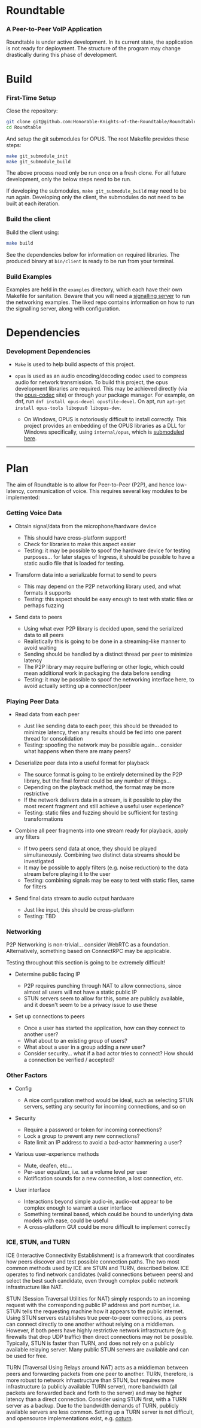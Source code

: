 # Roundtable

### A Peer-to-Peer VoIP Application

Roundtable is under active development. In its current state, the application is not ready for deployment. The structure of the program may change drastically during this phase of development.


# Build

### First-Time Setup

Close the repository:

```bash
git clone git@github.com:Honorable-Knights-of-the-Roundtable/Roundtable.git
cd Roundtable
```

And setup the git submodules for OPUS. The root Makefile provides these steps:

```bash
make git_submodule_init
make git_submodule_build
```

The above process need only be run once on a fresh clone. For all future development, only the below steps need to be run.

If developing the submodules, `make git_submodule_build` may need to be run again. Developing only the client, the submodules do not need to be built at each iteration.

### Build the client

Build the client using:

```bash
make build
```

See the dependencies below for information on required libraries. The produced binary at `bin/client` is ready to be run from your terminal.

### Build Examples

Examples are held in the `examples` directory, which each have their own Makefile for sanitation. Beware that you will need a [signalling server](https://github.com/Honorable-Knights-of-the-Roundtable/signallingserver) to run the networking examples. The liked repo contains information on how to run the signalling server, along with configuration.

# Dependencies

### Development Dependencies

- `Make` is used to help build aspects of this project.

- `opus` is used as an audio encoding/decoding codec used to compress audio for network transmission. To build this project, the opus development libraries are required. This may be achieved directly (via the [opus-codec](https://opus-codec.org/downloads/) site) or through your package manager. For example, on dnf, run `dnf install opus-devel opusfile-devel`. On apt, run `apt-get install opus-tools libopus0 libopus-dev`.
    - On Windows, OPUS is notoriously difficult to install correctly. This project provides an embedding of the OPUS libraries as a DLL for Windows specifically, using `internal/opus`, which is [submoduled here](https://github.com/Honorable-Knights-of-the-Roundtable/opus). 


---


# Plan

The aim of Roundtable is to allow for Peer-to-Peer (P2P), and hence low-latency, communication of voice. This requires several key modules to be implemented:

### Getting Voice Data
- Obtain signal/data from the microphone/hardware device
    - This should have cross-platform support!
    - Check for libraries to make this aspect easier
    - Testing: it may be possible to spoof the hardware device for testing purposes... for later stages of Ingress, it should be possible to have a static audio file that is loaded for testing.

- Transform data into a serializable format to send to peers
    - This may depend on the P2P networking library used, and what formats it supports
    - Testing: this aspect should be easy enough to test with static files or perhaps fuzzing

- Send data to peers
    - Using what ever P2P library is decided upon, send the serialized data to all peers
    - Realistically this is going to be done in a streaming-like manner to avoid waiting
    - Sending should be handled by a distinct thread per peer to minimize latency
    - The P2P library may require buffering or other logic, which could mean additional work in packaging the data before sending
    - Testing: it may be possible to spoof the networking interface here, to avoid actually setting up a connection/peer

### Playing Peer Data
- Read data from each peer
    - Just like sending data to each peer, this should be threaded to minimize latency, then any results should be fed into one parent thread for consolidation
    - Testing: spoofing the network may be possible again... consider what happens when there are many peers?

- Deserialize peer data into a useful format for playback
    - The source format is going to be entirely determined by the P2P library, but the final format could be any number of things...
    - Depending on the playback method, the format may be more restrictive
    - If the network delivers data in a stream, is it possible to play the most recent fragment and still achieve a useful user experience?
    - Testing: static files and fuzzing should be sufficient for testing transformations

- Combine all peer fragments into one stream ready for playback, apply any filters
    - If two peers send data at once, they should be played simultaneously. Combining two distinct data streams should be investigated
    - It may be possible to apply filters (e.g. noise reduction) to the data stream before playing it to the user
    - Testing: combining signals may be easy to test with static files, same for filters

- Send final data stream to audio output hardware
    - Just like input, this should be cross-platform
    - Testing: TBD

### Networking
P2P Networking is non-trivial... consider WebRTC as a foundation. Alternatively, something based on ConnectRPC may be applicable.

Testing throughout this section is going to be extremely difficult!

- Determine public facing IP
    - P2P requires punching through NAT to allow connections, since almost all users will not have a static public IP
    - STUN servers seem to allow for this, some are publicly available, and it doesn't seem to be a privacy issue to use these

- Set up connections to peers
    - Once a user has started the application, how can they connect to another user? 
    - What about to an existing group of users?
    - What about a user in a group adding a new user?
    - Consider security... what if a bad actor tries to connect? How should a connection be verified / accepted?

### Other Factors

- Config
    - A nice configuration method would be ideal, such as selecting STUN servers, setting any security for incoming connections, and so on

- Security
    - Require a password or token for incoming connections?
    - Lock a group to prevent any new connections?
    - Rate limit an IP address to avoid a bad-actor hammering a user?

- Various user-experience methods
    - Mute, deafen, etc...
    - Per-user equalizer, i.e. set a volume level per user
    - Notification sounds for a new connection, a lost connection, etc.

- User interface
    - Interactions beyond simple audio-in, audio-out appear to be complex enough to warrant a user interface
    - Something terminal based, which could be bound to underlying data models with ease, could be useful
    - A cross-platform GUI could be more difficult to implement correctly


### ICE, STUN, and TURN

ICE (Interactive Connectivity Establishment) is a framework that coordinates how peers discover and test possible connection paths. The two most common methods used by ICE are STUN and TURN, described below. ICE operates to find network candidates (valid connections between peers) and select the best such candidate, even through complex public network infrastructure like NAT.

STUN (Session Traversal Utilities for NAT) simply responds to an incoming request with the corresponding public IP address and port number, i.e. STUN tells the requesting machine how it appears to the public internet. Using STUN servers establishes true peer-to-peer connections, as peers can connect directly to one another without relying on a middleman. However, if both peers have highly restrictive network infrastructure (e.g. firewalls that drop UDP traffic) then direct connections may not be possible. Typically, STUN is faster than TURN, and does not rely on a publicly available relaying server. Many public STUN servers are available and can be used for free.

TURN (Traversal Using Relays around NAT) acts as a middleman between peers and forwarding packets from one peer to another. TURN, therefore, is more robust to network infrastructure than STUN, but requires more infrastructure (a publicly available TURN server), more bandwidth (all packets are forwarded back and forth to the server) and may be higher latency than a direct connection. Consider using STUN first, with a TURN server as a backup. Due to the bandwidth demands of TURN, publicly available servers are less common. Setting up a TURN server is not difficult, and opensource implementations exist, e.g. [coturn](https://github.com/coturn/coturn).

